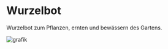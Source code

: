 # Wurzelbot

Wurzelbot zum Pflanzen, ernten und bewässern des Gartens.

![grafik](https://github.com/regenmantel/Wurzelbot/assets/20355730/8e135e23-17bf-4d9f-b8eb-84996977e709)
